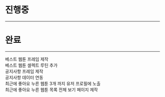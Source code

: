 # 진행중
***  

# 완료
***

베스트 웹툰 프레임 제작  
베스트 웹툰 셀렉트 루틴 추가  
공지사항 프레임 제작  
공지사항 데이터 연동  
최근에 좋아요 누른 웹툰 3개 까지 유저 프로필에 노출  
최근에 좋아요 누른 웹툰 목록 전체 보기 페이지 제작  